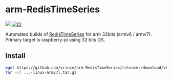 # arm-RedisTimeSeries

![](https://badgen.net/github/release/vrince/arm-RedisTimeSeries)
[![CI](https://github.com/vrince/arm-RedisTimeSeries/actions/workflows/redis.yml/badge.svg)](https://github.com/vrince/arm-RedisTimeSeries/actions/workflows/redis.yml)

Automated builds of [RedisTimeSeries](https://github.com/RedisTimeSeries/RedisTimeSeries) for arm 32bits (armv6 / armv7). Primary target is raspberry-pi using 32 bits OS.

## Install

```bash
wget https://github.com/vrince/arm-RedisTimeSeries/releases/download/v8.1.0/...gz
tar -xf ...-linux-armv7l.tar.gz
```